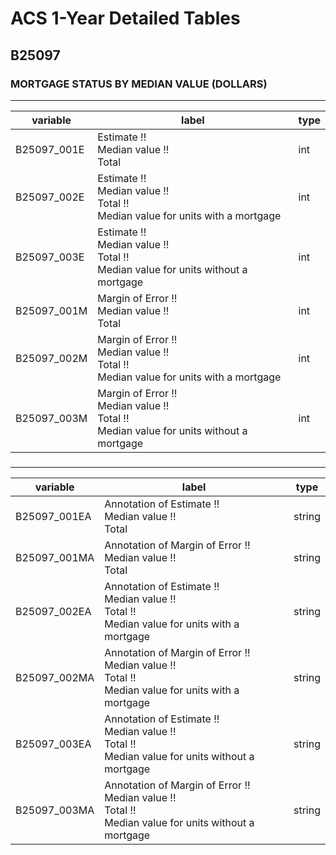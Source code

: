 # ACS 1-Year Detailed Tables

## B25097

### MORTGAGE STATUS BY MEDIAN VALUE (DOLLARS)

___

| variable | label | type |
| ----- | ----- | ----- |
| B25097_001E | Estimate !!<br>Median value !!<br>Total | int |
| B25097_002E | Estimate !!<br>Median value !!<br>Total !!<br>Median value for units with a mortgage | int |
| B25097_003E | Estimate !!<br>Median value !!<br>Total !!<br>Median value for units without a mortgage | int |
| B25097_001M | Margin of Error !!<br>Median value !!<br>Total | int |
| B25097_002M | Margin of Error !!<br>Median value !!<br>Total !!<br>Median value for units with a mortgage | int |
| B25097_003M | Margin of Error !!<br>Median value !!<br>Total !!<br>Median value for units without a mortgage | int |
### 

___

| variable | label | type |
| ----- | ----- | ----- |
| B25097_001EA | Annotation of Estimate !!<br>Median value !!<br>Total | string |
| B25097_001MA | Annotation of Margin of Error !!<br>Median value !!<br>Total | string |
| B25097_002EA | Annotation of Estimate !!<br>Median value !!<br>Total !!<br>Median value for units with a mortgage | string |
| B25097_002MA | Annotation of Margin of Error !!<br>Median value !!<br>Total !!<br>Median value for units with a mortgage | string |
| B25097_003EA | Annotation of Estimate !!<br>Median value !!<br>Total !!<br>Median value for units without a mortgage | string |
| B25097_003MA | Annotation of Margin of Error !!<br>Median value !!<br>Total !!<br>Median value for units without a mortgage | string |

